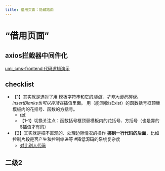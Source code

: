 ```yaml
---
title: 借用页面：隐藏路由
---
```


# “借用页面”

## axios拦截器中间件化

[umi_cms-frontend 代码逻辑演示](https://gitee.com/az22c/umi_cms-frontend#代码逻辑演示)

## checklist

- 【1】其实就是选对了用 模板字符串和它的$插值，才有大面积模板。insertBlanks也可以存活在$插值里面。  用（能回收isExist）的函数括号框顶替模板内的花括号、函数的方括号。
  - [ref](https://gitee.com/az22c/element-checklist/blob/master/src/views/FormEditor/FormCode/snippetVue.js)
  - 【1-1】切换关注点：函数括号框顶替模板内的花括号、方括号（也是靠的$插值才有的）
- 【2】其实就是把不直观的、处理边际情况的操作 **挪到一行代码的后面**，比如控制片段是否产生和控制缩进等 #降低源码的系统复杂度
  - [对比别人代码](https://github.com/vform666/variant-form/blob/master/src/utils/validators.js)

## 二级2

